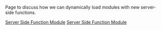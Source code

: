 Page to discuss how we can dynamically load modules with new server-side
functions.

[Server Side Function Module](Category:Development "wikilink") [Server
Side Function Module](Category:Hyrax_Development "wikilink")